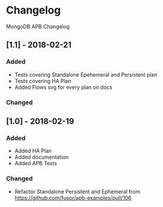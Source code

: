 # Changelog

MongoDB APB Changelog

## [1.1] - 2018-02-21 
### Added
- Tests covering Standalone Epehemeral and Persistent plan
- Tests covering HA Plan
- Added Flows svg for every plan on docs

### Changed

## [1.0] - 2018-02-19
### Added
- Added HA Plan
- Added documentation
- Added APB Tests

### Changed
- Refactor Standalone Persistent and Ephemeral from https://github.com/fusor/apb-examples/pull/106
